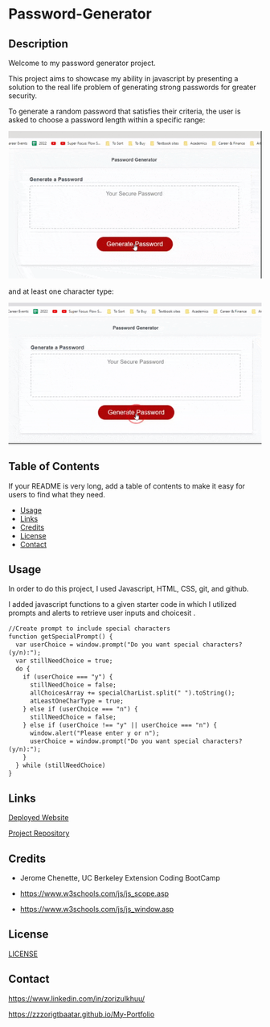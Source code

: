 # Password-Generator

## Description 

Welcome to my password generator project.

This project aims to showcase my ability in javascript by presenting a solution to the real life problem of generating strong passwords for greater security.

To generate a random password that satisfies their criteria, the user is asked to choose a password length within a specific range:

![](./assets/images/password-generator-demo1.gif)

and at least one character type:

![](./assets/images/password-generator-demo2.gif)

## Table of Contents

If your README is very long, add a table of contents to make it easy for users to find what they need.

* [Usage](#usage)
* [Links](#Links)
* [Credits](#credits)
* [License](#license)
* [Contact](#Contact)

## Usage

In order to do this project, I used Javascript, HTML, CSS, git, and github.

I added javascript functions to a given starter code in which I utilized prompts and alerts to retrieve user inputs and choicesit .

```
//Create prompt to include special characters
function getSpecialPrompt() {
  var userChoice = window.prompt("Do you want special characters? (y/n):");
  var stillNeedChoice = true;
  do {
    if (userChoice === "y") {
      stillNeedChoice = false;
      allChoicesArray += specialCharList.split(" ").toString();
      atLeastOneCharType = true;
    } else if (userChoice === "n") {
      stillNeedChoice = false;
    } else if (userChoice !== "y" || userChoice === "n") {
      window.alert("Please enter y or n");
      userChoice = window.prompt("Do you want special characters? (y/n):");
    }
  } while (stillNeedChoice)
}
```

## Links

[Deployed Website](https://zzzorigtbaatar.github.io/Password-Generator/)

[Project Repository](https://github.com/zzzorigtbaatar/Password-Generator)

## Credits

* Jerome Chenette, UC Berkeley Extension Coding BootCamp

* https://www.w3schools.com/js/js_scope.asp

* https://www.w3schools.com/js/js_window.asp

## License

[LICENSE](/LICENSE)

## Contact

https://www.linkedin.com/in/zorizulkhuu/

https://zzzorigtbaatar.github.io/My-Portfolio